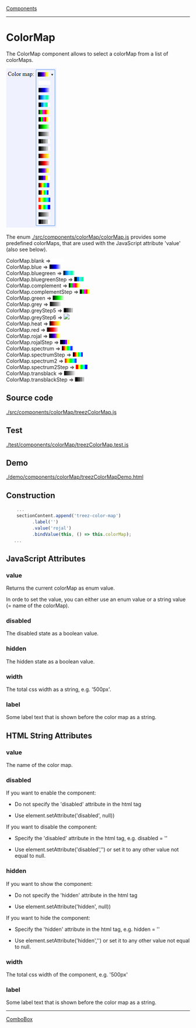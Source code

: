 [Components](../components.md)

----

# ColorMap
		
The ColorMap component allows to select a colorMap from a list of colorMaps. 
	
![](../../images/treez_color_map.png)

The enum [./src/components/colorMap/colorMap.js](../../../src/components/colorMap/colorMap.js) provides some predefined colorMaps, that are used with the JavaScript attribute 'value' (also see below). 

ColorMap.blank => ![](../../../src/components/colorMap/blank.png)                 
ColorMap.blue => ![](../../../src/components/colorMap/blue.png)           
ColorMap.bluegreen => ![](../../../src/components/colorMap/bluegreen.png)               
ColorMap.bluegreenStep => ![](../../../src/components/colorMap/bluegreen-step.png)                
ColorMap.complement => ![](../../../src/components/colorMap/complement.png)                    
ColorMap.complementStep => ![](../../../src/components/colorMap/complement-step.png)                  
ColorMap.green => ![](../../../src/components/colorMap/green.png)            
ColorMap.grey => ![](../../../src/components/colorMap/grey.png)            
ColorMap.greyStep5 => ![](../../../src/components/colorMap/grey-step5.png)                
ColorMap.greyStep6 => ![](../../../src/components/colorMap/grey-tep6.png)                     
ColorMap.heat => ![](../../../src/components/colorMap/heat.png)                 
ColorMap.red => ![](../../../src/components/colorMap/red.png)                        
ColorMap.rojal => ![](../../../src/components/colorMap/rojal.png)             
ColorMap.rojalStep => ![](../../../src/components/colorMap/rojal-step.png)                     
ColorMap.spectrum => ![](../../../src/components/colorMap/spectrum.png)                
ColorMap.spectrumStep => ![](../../../src/components/colorMap/spectrum-step.png)                        
ColorMap.spectrum2 => ![](../../../src/components/colorMap/spectrum2.png)                      
ColorMap.spectrum2Step => ![](../../../src/components/colorMap/spectrum2-step.png)                    
ColorMap.transblack => ![](../../../src/components/colorMap/transblack.png)          
ColorMap.transblackStep => ![](../../../src/components/colorMap/transblack-step.png)    

		
## Source code

[./src/components/colorMap/treezColorMap.js](../../../src/components/colorMap/treezColorMap.js)

## Test

[./test/components/colorMap/treezColorMap.test.js](../../../test/components/colorMap/treezColorMap.test.js)

## Demo

[./demo/components/colorMap/treezColorMapDemo.html](../../../demo/components/colorMap/treezColorMapDemo.html)

## Construction

```javascript
    ...
    sectionContent.append('treez-color-map')
		  .label('')		  
		  .value('rojal')		
		  .bindValue(this, () => this.colorMap);	
   ...
```

## JavaScript Attributes

### value

Returns the current colorMap as enum value. 

In orde to set the value, you can either use an enum value or a string value (= name of the colorMap).  

### disabled

The disabled state as a boolean value. 

### hidden

The hidden state as a boolean value.

### width

The total css width as a string, e.g. '500px'.

### label

Some label text that is shown before the color map as a string. 

## HTML String Attributes

### value

The name of the color map. 

### disabled

If you want to enable the component:

* Do not specify the 'disabled' attribute in the html tag

* Use element.setAttribute('disabled', null)) 

If you want to disable the component:

* Specify the 'disabled' attribute in the html tag, e.g. disabled = ''

* Use element.setAttribute('disabled','') or set it to any other value not equal to null. 

### hidden

If you want to show the component:

* Do not specify the 'hidden' attribute in the html tag

* Use element.setAttribute('hidden', null)) 

If you want to hide the component:

* Specify the 'hidden' attribute in the html tag, e.g. hidden = ''

* Use element.setAttribute('hidden','') or set it to any other value not equal to null. 

### width

The total css width of the component, e.g. '500px'

### label

Some label text that is shown before the color map as a string. 


----

[ComboBox](../comboBox/comboBox.md)
